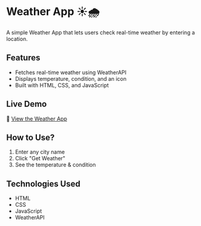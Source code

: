 # Weather App ☀️🌧️

A simple Weather App that lets users check real-time weather by entering a location.

## Features
- Fetches real-time weather using WeatherAPI
- Displays temperature, condition, and an icon
- Built with HTML, CSS, and JavaScript

## Live Demo
🔗 [View the Weather App](https://your-username.github.io/weather-app/)

## How to Use?
1. Enter any city name
2. Click "Get Weather"
3. See the temperature & condition

## Technologies Used
- HTML
- CSS
- JavaScript
- WeatherAPI
